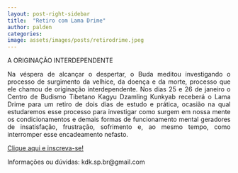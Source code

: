 ```yaml
---
layout: post-right-sidebar
title:  "Retiro com Lama Drime"
author: palden
categories: 
image: assets/images/posts/retirodrime.jpeg
---
```


<p align="justify">A ORIGINAÇÃO INTERDEPENDENTE</p>

<p align="justify">Na véspera de alcançar o despertar, o Buda meditou investigando o processo de surgimento da velhice, da doença e da morte, processo que ele chamou de originação interdependente. Nos dias 25 e 26 de janeiro o Centro de Budismo Tibetano Kagyu Dzamling Kunkyab receberá o Lama Drime para um retiro de dois dias de estudo e prática, ocasião na qual estudaremos esse processo para investigar como surgem em nossa mente os condicionamentos e demais formas de funcionamento mental geradores de insatisfação, frustração, sofrimento e, ao mesmo tempo, como interromper esse encadeamento nefasto.</p>

<a href="https://forms.gle/j1m7qQAQVC4yjava8">Clique aqui e inscreva-se!</a>

<p align="justify">Informações ou dúvidas: kdk.sp.br@gmail.com</p>

